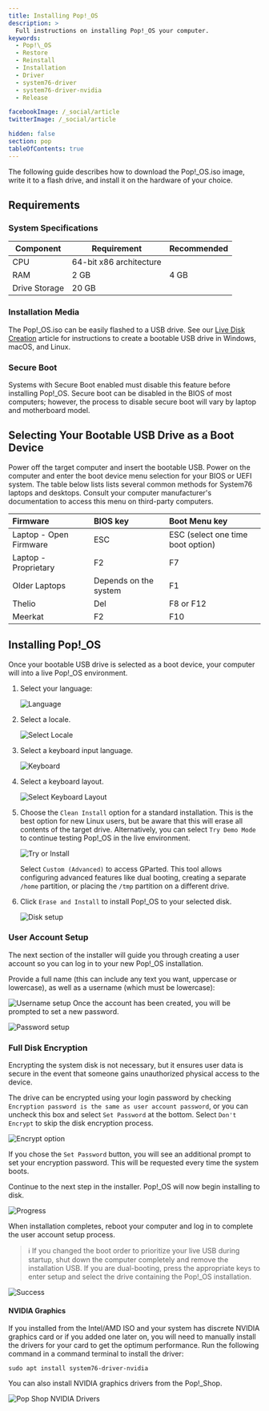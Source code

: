 ```yaml
---
title: Installing Pop!_OS
description: >
  Full instructions on installing Pop!_OS your computer.
keywords:
  - Pop!\_OS
  - Restore
  - Reinstall
  - Installation
  - Driver
  - system76-driver
  - system76-driver-nvidia
  - Release

facebookImage: /_social/article
twitterImage: /_social/article

hidden: false
section: pop
tableOfContents: true
---
```


The following guide describes how to download the Pop!\_OS.iso image, write it to a flash drive, and install it on the hardware of your choice.

## Requirements

### System Specifications

| Component | Requirement | Recommended |
|-----------|-------------|-------------|
| CPU       | 64-bit x86 architecture |
| RAM       | 2 GB        | 4 GB        |
| Drive Storage | 20 GB   |             |

### Installation Media

The Pop!\_OS.iso can be easily flashed to a USB drive. See our [Live Disk Creation](/articles/live-disk/) article for instructions to create a bootable USB drive in Windows, macOS, and Linux.

### Secure Boot

Systems with Secure Boot enabled must disable this feature before installing Pop!\_OS. Secure boot can be disabled in the BIOS of most computers; however, the process to disable secure boot will vary by laptop and motherboard model.

## Selecting Your Bootable USB Drive as a Boot Device

Power off the target computer and insert the bootable USB. Power on the computer and enter the boot device menu selection for your BIOS or UEFI system. The table below lists lists several common methods for System76 laptops and desktops. Consult your computer manufacturer's documentation to access this menu on third-party computers.

| Firmware               | BIOS key | Boot Menu key                    |
|:----------------------|:--------|:--------------------------------|
| Laptop - Open Firmware | ESC      | ESC (select one time boot option) |
| Laptop - Proprietary   | F2       | F7                               |
| Older Laptops          | Depends on the system | F1                  |
| Thelio                 | Del      |  F8 or F12                       |
| Meerkat                | F2       | F10                              |

## Installing Pop!\_OS

Once your bootable USB drive is selected as a boot device, your computer will into a live Pop!\_OS environment.

1. Select your language:

    ![Language](/images/install-pop/select-lang.png)

2. Select a locale.

    ![Select Locale](/images/install-pop/select-locale.png)

3. Select a keyboard input language.

    ![Keyboard](/images/install-pop/keyboard-input.png)

4. Select a keyboard layout.

    ![Select Keyboard Layout](images/install-pop/keyboard-layout.png)

5. Choose the `Clean Install` option for a standard installation. This is the best option for new Linux users, but be aware that this will erase all contents of the target drive. Alternatively, you can select `Try Demo Mode` to continue testing Pop!\_OS in the live environment.

    ![Try or Install](/images/install-pop/clean-install.png)

    Select `Custom (Advanced)` to access GParted. This tool allows configuring advanced features like dual booting, creating a separate `/home` partition, or placing the `/tmp` partition on a different drive.

6. Click `Erase and Install` to install Pop!\_OS to your selected disk.

    ![Disk setup](/images/install-pop/erase-install.png)

### User Account Setup

The next section of the installer will guide you through creating a user account so you can log in to your new Pop!\_OS installation.

Provide a full name (this can include any text you want, uppercase or lowercase), as well as a username (which must be lowercase):

![Username setup](/images/install-pop/enter-username.png)
Once the account has been created, you will be prompted to set a new password.

![Password setup](/images/install-pop/enter-password.png)

### Full Disk Encryption

Encrypting the system disk is not necessary, but it ensures user data is secure in the event that someone gains unauthorized physical access to the device.

The drive can be encrypted using your login password by checking `Encryption password is the same as user account password`, or you can uncheck this box and select `Set Password` at the bottom. Select `Don't Encrypt` to skip the disk encryption process.

![Encrypt option](/images/install-pop/encrypt-disk.png)

If you chose the `Set Password` button, you will see an additional prompt to set your encryption password. This will be requested every time the system boots.

Continue to the next step in the installer. Pop!\_OS will now begin installing to disk.

![Progress](/images/install-pop/install-progress.png)

When installation completes, reboot your computer and log in to complete the user account setup process.

> ℹ️ If you changed the boot order to prioritize your live USB during startup, shut down the computer completely and remove the installation USB. If you are dual-booting, press the appropriate keys to enter setup and select the drive containing the Pop!\_OS installation.

![Success](/images/install-pop/install-complete.png)

#### NVIDIA Graphics

If you installed from the Intel/AMD ISO and your system has discrete NVIDIA graphics card or if you added one later on, you will need to manually install the drivers for your card to get the optimum performance. Run the following command in a command terminal to install the driver:

```
sudo apt install system76-driver-nvidia
```

You can also install NVIDIA graphics drivers from the Pop!\_Shop.

![Pop Shop NVIDIA Drivers](images/install-pop/pop-shop-nvidia.png)
